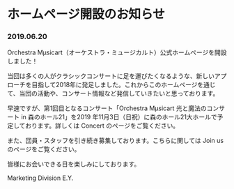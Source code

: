 # ホームページ開設のお知らせ

### 2019.06.20

Orchestra Mµsicart（オーケストラ・ミュージカルト）公式ホームページを開設しました！

当団は多くの人がクラシックコンサートに足を運びたくなるような、新しいアプローチを目指して2018年に発足しました。これからこのホームページを通じて、当団の活動や、コンサート情報など発信していきたいと思っております。



早速ですが、第1回目となるコンサート「Orchestra Mµsicart 光と魔法のコンサート in 森のホール21」を2019 年11月3日（日祝）に森のホール21大ホールで予定しております。詳しくは Concert のページをご覧ください。

また、団員・スタッフを引き続き募集しております。こちらに関しては Join us のページをご覧ください。



皆様にお会いできる日を楽しみにしております。



Marketing Division E.Y.
